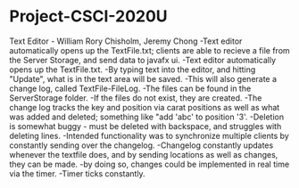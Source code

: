 # Project-CSCI-2020U
Text Editor - William Rory Chisholm, Jeremy Chong
-Text editor automatically opens up the TextFile.txt; clients are able to recieve a file from the Server Storage, and send data to javafx ui.
-Text editor automatically opens up the TextFile.txt.
-By typing text into the editor, and hitting "Update", what is in the text area will be saved.
-This will also generate a change log, called TextFile-FileLog.
-The files can be found in the ServerStorage folder.
-If the files do not exist, they are created. 
-The change log tracks the key and position via carat positions as well as what was added and deleted; something like "add 'abc' to position '3'.
-Deletion is somewhat buggy - must be deleted with backspace, and struggles with deleting lines.
-Intended functionality was to synchronize multiple clients by constantly sending over the changelog.
-Changelog constantly updates whenever the textfile does, and by sending locations as well as changes, they can be made.
-by doing so, changes could be implemented in real time via the timer.
-Timer ticks constantly.